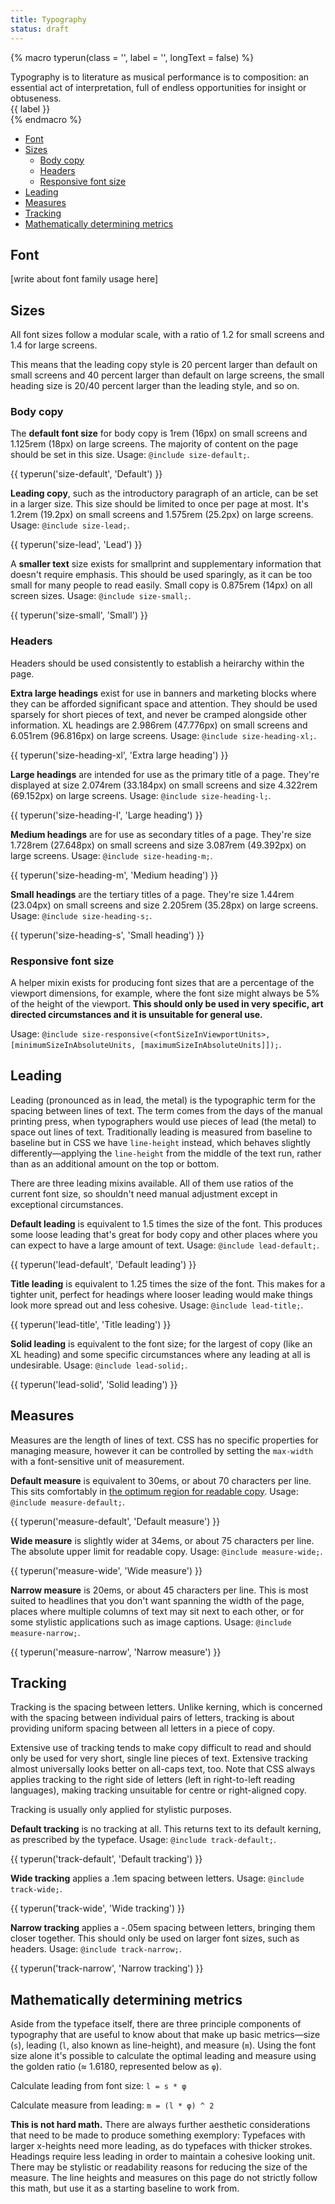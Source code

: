 ```yaml
---
title: Typography
status: draft
---
```


{% macro typerun(class = '', label = '', longText = false) %}
<div class="Fractal-TypeSample">
	<div class="Fractal-TypeSample__sample Fractal-TypeSample__sample--{{ class }}">
		Typography is to literature as musical performance is to composition: an essential act of interpretation, full of endless opportunities for insight or obtuseness.
	</div>
	<div class="Fractal-TypeSample__label">{{ label }}</div>
</div>
{% endmacro %}

* [Font](#font)
* [Sizes](#sizes)
  * [Body copy](#body-copy)
  * [Headers](#headers)
  * [Responsive font size](#responsive-font-size)
* [Leading](#leading)
* [Measures](#measures)
* [Tracking](#tracking)
* [Mathematically determining metrics](#mathematically-determining-metrics)

## Font

[write about font family usage here]

## Sizes

All font sizes follow a modular scale, with a ratio of 1.2 for small screens and 1.4 for large screens.

This means that the leading copy style is 20 percent larger than default on small screens and 40 percent larger than default on large screens, the small heading size is 20/40 percent larger than the leading style, and so on. 

### Body copy

The **default font size** for body copy is 1rem (16px) on small screens and 1.125rem (18px) on large screens. The majority of content on the page should be set in this size. Usage: `@include size-default;`. 

{{ typerun('size-default', 'Default') }}

**Leading copy**, such as the introductory paragraph of an article, can be set in a larger size. This size should be limited to once per page at most. It's 1.2rem (19.2px) on small screens and 1.575rem (25.2px) on large screens. Usage: `@include size-lead;`. 

{{ typerun('size-lead', 'Lead') }}

A **smaller text** size exists for smallprint and supplementary information that doesn't require emphasis. This should be used sparingly, as it can be too small for many people to read easily. Small copy is 0.875rem (14px) on all screen sizes. Usage: `@include size-small;`. 

{{ typerun('size-small', 'Small') }}

### Headers

Headers should be used consistently to establish a heirarchy within the page. 

**Extra large headings** exist for use in banners and marketing blocks where they can be afforded significant space and attention. They should be used sparsely for short pieces of text, and never be cramped alongside other information. XL headings are 2.986rem (47.776px) on small screens and 6.051rem (96.816px) on large screens. Usage: `@include size-heading-xl;`. 

{{ typerun('size-heading-xl', 'Extra large heading') }}

**Large headings** are intended for use as the primary title of a page. They're displayed at size 2.074rem (33.184px) on small screens and size 4.322rem (69.152px) on large screens. Usage: `@include size-heading-l;`. 

{{ typerun('size-heading-l', 'Large heading') }}

**Medium headings** are for use as secondary titles of a page. They're size 1.728rem (27.648px) on small screens and size 3.087rem (49.392px) on large screens. Usage: `@include size-heading-m;`. 

{{ typerun('size-heading-m', 'Medium heading') }}

**Small headings** are the tertiary titles of a page. They're size 1.44rem (23.04px) on small screens and size 2.205rem (35.28px) on large screens. Usage: `@include size-heading-s;`. 

{{ typerun('size-heading-s', 'Small heading') }}

### Responsive font size

A helper mixin exists for producing font sizes that are a percentage of the viewport dimensions, for example, where the font size might always be 5% of the height of the viewport. **This should only be used in very specific, art directed circumstances and it is unsuitable for general use.**

Usage: `@include size-responsive(<fontSizeInViewportUnits>, [minimumSizeInAbsoluteUnits, [maximumSizeInAbsoluteUnits]]);`. 

## Leading

Leading (pronounced as in lead, the metal) is the typographic term for the spacing between lines of text. The term comes from the days of the manual printing press, when typographers would use pieces of lead (the metal) to space out lines of text. Traditionally leading is measured from baseline to baseline but in CSS we have `line-height` instead, which behaves slightly differently—applying the `line-height` from the middle of the text run, rather than as an additional amount on the top or bottom. 

There are three leading mixins available. All of them use ratios of the current font size, so shouldn't need manual adjustment except in exceptional circumstances.

**Default leading** is equivalent to 1.5 times the size of the font. This produces some loose leading that's great for body copy and other places where you can expect to have a large amount of text. Usage: `@include lead-default;`. 

{{ typerun('lead-default', 'Default leading') }}

**Title leading** is equivalent to 1.25 times the size of the font. This makes for a tighter unit, perfect for headings where looser leading would make things look more spread out and less cohesive. Usage: `@include lead-title;`. 

{{ typerun('lead-title', 'Title leading') }}

**Solid leading** is equivalent to the font size; for the largest of copy (like an XL heading) and some specific circumstances where any leading at all is undesirable. Usage: `@include lead-solid;`. 

{{ typerun('lead-solid', 'Solid leading') }}

## Measures

Measures are the length of lines of text. CSS has no specific properties for managing measure, however it can be controlled by setting the `max-width` with a font-sensitive unit of measurement. 

**Default measure** is equivalent to 30ems, or about 70 characters per line. This sits comfortably in [the optimum region for readable copy](https://baymard.com/blog/line-length-readability). Usage: `@include measure-default;`. 

{{ typerun('measure-default', 'Default measure') }}

**Wide measure** is slightly wider at 34ems, or about 75 characters per line. The absolute upper limit for readable copy.  Usage: `@include measure-wide;`. 

{{ typerun('measure-wide', 'Wide measure') }}

**Narrow measure** is 20ems, or about 45 characters per line. This is most suited to headlines that you don't want spanning the width of the page, places where multiple columns of text may sit next to each other, or for some stylistic applications such as image captions. Usage: `@include measure-narrow;`. 

{{ typerun('measure-narrow', 'Narrow measure') }}

## Tracking

Tracking is the spacing between letters. Unlike kerning, which is concerned with the spacing between individual pairs of letters, tracking is about providing uniform spacing between all letters in a piece of copy. 

Extensive use of tracking tends to make copy difficult to read and should only be used for very short, single line pieces of text. Extensive tracking almost universally looks better on all-caps text, too. Note that CSS always applies tracking to the right side of letters (left in right-to-left reading languages), making tracking unsuitable for centre or right-aligned copy. 

Tracking is usually only applied for stylistic purposes. 

**Default tracking** is no tracking at all. This returns text to its default kerning, as prescribed by the typeface. Usage: `@include track-default;`.

{{ typerun('track-default', 'Default tracking') }}

**Wide tracking** applies a .1em spacing between letters. Usage: `@include track-wide;`.

{{ typerun('track-wide', 'Wide tracking') }}

**Narrow tracking** applies a -.05em spacing between letters, bringing them closer together. This should only be used on larger font sizes, such as headers. Usage: `@include track-narrow;`.

{{ typerun('track-narrow', 'Narrow tracking') }}

## Mathematically determining metrics

Aside from the typeface itself, there are three principle components of typography that are useful to know about that make up basic metrics—size (`s`), leading (`l`, also known as line-height), and measure (`m`). Using the font size alone it's possible to calculate the optimal leading and measure using the golden ratio (&asymp; 1.6180, represented below as <code>&phi;</code>). 

Calculate leading from font size: <code>l = s * &phi;</code>

Calculate measure from leading: <code>m = (l * &phi;) ^ 2</code>

**This is not hard math.** There are always further aesthetic considerations that need to be made to produce something exemplory: Typefaces with larger x-heights need more leading, as do typefaces with thicker strokes. Headings require less leading in order to maintain a cohesive looking unit. There may be stylistic or readability reasons for reducing the size of the measure. The line heights and measures on this page do not strictly follow this math, but use it as a starting baseline to work from.